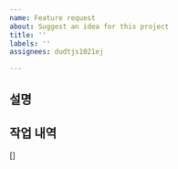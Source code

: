 ```yaml
---
name: Feature request
about: Suggest an idea for this project
title: ''
labels: ''
assignees: dudtjs1021ej

---
```


## 설명

## 작업 내역
[]
